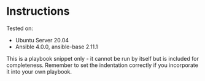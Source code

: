 # Instructions

Tested on:
- Ubuntu Server 20.04
- Ansible 4.0.0, ansible-base 2.11.1

This is a playbook snippet only - it cannot be run by itself but is included for completeness. Remember to set the indentation correctly if you incorporate it into your own playbook.
